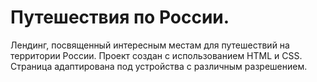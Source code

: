 # Путешествия по России.
Лендинг, посвященный интересным местам для путешествий на территории России. 
Проект создан с использованием HTML и CSS. Страница адаптирована под устройства с различным разрешением.

